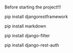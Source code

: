 Before starting the project!!!

pip install djangorestframework

pip install markdown  

pip install django-filter

pip install django-rest-auth

